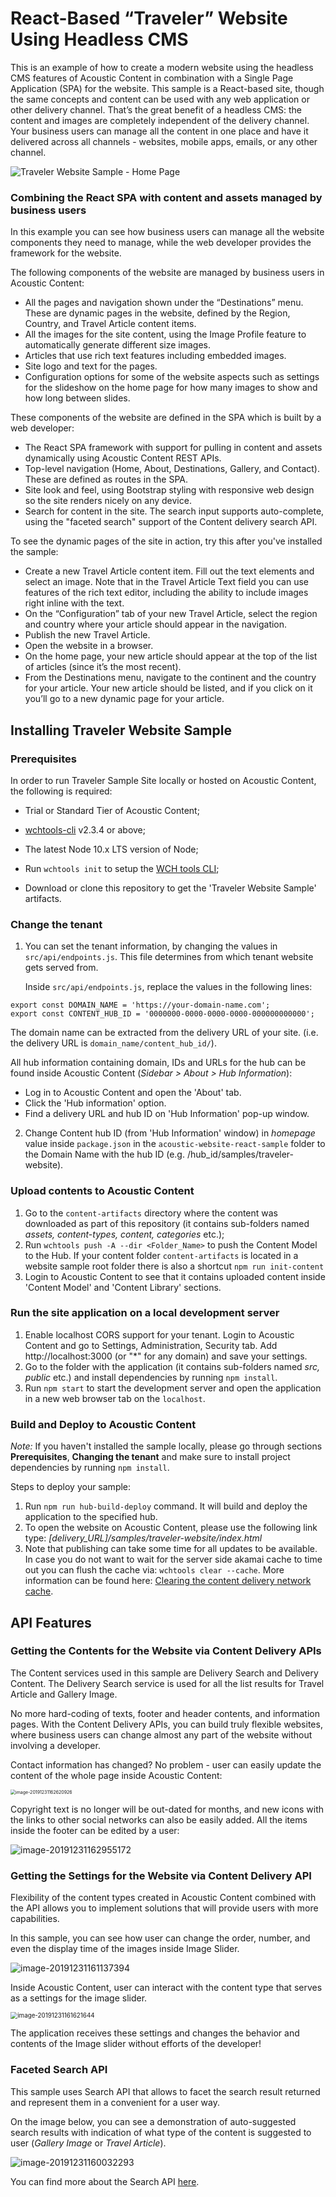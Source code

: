 # React-Based “Traveler” Website Using Headless CMS

This is an example of how to create a modern website using the headless CMS features of Acoustic Content in combination with a Single Page Application (SPA) for the website. This sample is a React-based site, though the same concepts and content can be used with any web application or other delivery channel. That’s the great benefit of a headless CMS: the content and images are completely independent of the delivery channel. Your business users can manage all the content in one place and have it delivered across all channels - websites, mobile apps, emails, or any other channel. 

![Traveler Website Sample - Home Page](docs/images/readme_image_1)

### Combining the React SPA with content and assets managed by business users

In this example you can see how business users can manage all the website components they need to manage, while the web developer provides the framework for the website.

The following components of the website are managed by business users in Acoustic Content:
- All the pages and navigation shown under the “Destinations” menu. These are dynamic pages in the website, defined by the Region, Country, and Travel Article content items. 
- All the images for the site content, using the Image Profile feature to automatically generate different size images.
- Articles that use rich text features including embedded images.
- Site logo and text for the pages.
- Configuration options for some of the website aspects such as settings for the slideshow on the home page for how many images to show and how long between slides.

These components of the website are defined in the SPA which is built by a web developer:
- The React SPA framework with support for pulling in content and assets dynamically using Acoustic Content REST APIs.
- Top-level navigation (Home, About, Destinations, Gallery, and Contact). These are defined as routes in the SPA.
- Site look and feel, using Bootstrap styling with responsive web design so the site renders nicely on any device.
- Search for content in the site. The search input supports auto-complete, using the "faceted search" support of the Content delivery search API.

To see the dynamic pages of the site in action, try this after you've installed the sample:
- Create a new Travel Article content item. Fill out the text elements and select an image. Note that in the Travel Article Text field you can use features of the rich text editor, including the ability to include images right inline with the text.
- On the “Configuration” tab of your new Travel Article, select the region and country where your article should appear in the navigation.
- Publish the new Travel Article.
- Open the website in a browser.
- On the home page, your new article should appear at the top of the list of articles (since it’s the most recent).
- From the Destinations menu, navigate to the continent and the country for your article. Your new article should be listed, and if you click on it you’ll go to a new dynamic page for your article.


## Installing Traveler Website Sample

### Prerequisites

In order to run Traveler Sample Site locally or hosted on Acoustic Content, the following is required:

- Trial or Standard Tier of Acoustic Content;

- [wchtools-cli](https://github.com/ibm-wch/wchtools-cli) v2.3.4 or above;

- The latest Node 10.x LTS version of Node;

- Run `wchtools init` to setup the [WCH tools CLI](https://github.com/ibm-wch/wchtools-cli#getting-started);

- Download or clone this repository to get the 'Traveler Website Sample' artifacts.

### Change the tenant

1. You can set the tenant information, by changing the values in `src/api/endpoints.js`. This file determines from which tenant website gets served from.

   Inside `src/api/endpoints.js`, replace the values in the following lines:

```
export const DOMAIN_NAME = 'https://your-domain-name.com';
export const CONTENT_HUB_ID = '0000000-0000-0000-0000-000000000000';
```

The domain name can be extracted from the delivery URL of your site. (i.e. the delivery URL is `domain_name/content_hub_id/`).

All hub information containing domain, IDs and URLs for the hub can be found inside Acoustic Content (_Sidebar > About > Hub Information_):

- Log in to Acoustic Content and open the 'About' tab.
- Click the 'Hub information' option.
- Find a delivery URL and hub ID on 'Hub Information' pop-up window.

2. Change Content hub ID (from 'Hub Information' window) in _homepage_ value inside `package.json` in the `acoustic-website-react-sample` folder to the Domain Name with the hub ID (e.g. /hub_id/samples/traveler-website).

### Upload contents to Acoustic Content

1. Go to the `content-artifacts` directory where the content was downloaded as part of this repository (it contains sub-folders named _assets, content-types, content, categories_ etc.);
2. Run `wchtools push -A --dir <Folder_Name>` to push the Content Model to the Hub. If your content folder `content-artifacts` is located in a website sample root folder there is also a shortcut `npm run init-content`
3. Login to Acoustic Content to see that it contains uploaded content inside 'Content Model' and 'Content Library' sections.

### Run the site application on a local development server

1. Enable localhost CORS support for your tenant. Login to Acoustic Content and go to Settings, Administration, Security tab. Add http://localhost:3000 (or "*" for any domain) and save your settings.
2. Go to the folder with the application (it contains sub-folders named _src, public_ etc.) and install dependencies by running `npm install`.
3. Run `npm start` to start the development server and open the application in a new web browser tab on the `localhost`.

### Build and Deploy to Acoustic Content

_Note:_ If you haven't installed the sample locally, please go through sections **Prerequisites**, **Changing the tenant** and make sure to install project dependencies by running `npm install`.

Steps to deploy your sample:

1. Run `npm run hub-build-deploy` command. It will build and deploy the application to the specified hub.
2. To open the website on Acoustic Content, please use the following link type: _[delivery_URL]/samples/traveler-website/index.html_
3. Note that publishing can take some time for all updates to be available. In case you do not want to wait for the server side akamai cache to time out you can flush the cache via: `wchtools clear --cache`. More information can be found here: [Clearing the content delivery network cache](https://github.com/acoustic-content-samples/wchtools-cli#clearing-the-watson-content-hub-content-delivery-network-cache).

## API Features

### Getting the Contents for the Website via Content Delivery APIs

The Content services used in this sample are Delivery Search and Delivery Content. The Delivery Search service is used for all the list results for Travel Article and Gallery Image.

No more hard-coding of texts, footer and header contents, and information pages. With the Content Delivery APIs, you can build truly flexible websites, where business users can change almost any part of the website without involving a developer.

Contact information has changed? No problem - user can easily update the content of the whole page inside Acoustic Content:

<img src="docs/images/readme_image_2" alt="image-20191231162620926" style="zoom:50%"/>

Copyright text is no longer will be out-dated for months, and new icons with the links to other social networks can also be easily added. All the items inside the footer can be edited by a user:

![image-20191231162955172](docs/images/readme_image_3)

### Getting the Settings for the Website via Content Delivery API

Flexibility of the content types created in Acoustic Content combined with the API allows you to implement solutions that will provide users with more capabilities.

In this sample, you can see how user can change the order, number, and even the display time of the images inside Image Slider.

![image-20191231161137394](docs/images/readme_image_4)

Inside Acoustic Content, user can interact with the content type that serves as a settings for the image slider.

<img src="docs/images/readme_image_5" alt="image-20191231161621644" style="zoom:70%;" />

The application receives these settings and changes the behavior and contents of the Image slider without efforts of the developer!

### Faceted Search API

This sample uses Search API that allows to facet the search result returned and represent them in a convenient for a user way.

On the image below, you can see a demonstration of auto-suggested search results with indication of what type of the content is suggested to user (_Gallery Image_ or _Travel Article_).

![image-20191231160032293](docs/images/readme_image_6)

You can find more about the Search API [here](https://acoustic-content-samples.github.io/wch-openapi-documentation/#tag/Delivery-search).
